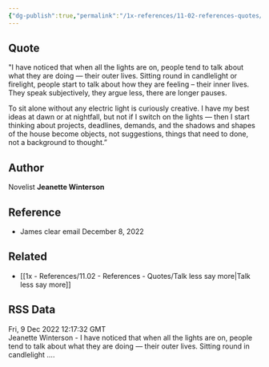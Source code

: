 ```yaml
---
{"dg-publish":true,"permalink":"/1x-references/11-02-references-quotes/sit-round-candle-light-and-talk-about-their-inner-lives/","dgHomeLink":true,"dgPassFrontmatter":false,"dgShowBacklinks":true,"dgShowLocalGraph":false,"dgShowInlineTitle":true}
---
```



## Quote

"I have noticed that when all the lights are on, people tend to talk about what they are doing — their outer lives. Sitting round in candlelight or firelight, people start to talk about how they are feeling – their inner lives. They speak subjectively, they argue less, there are longer pauses.

To sit alone without any electric light is curiously creative. I have my best ideas at dawn or at nightfall, but not if I switch on the lights — then I start thinking about projects, deadlines, demands, and the shadows and shapes of the house become objects, not suggestions, things that need to done, not a background to thought.”

## Author
Novelist **Jeanette Winterson** 

## Reference
- James clear email December 8, 2022

## Related
- [[1x - References/11.02 - References - Quotes/Talk less say more|Talk less say more]]

## RSS Data
<div class='date'>Fri, 9 Dec 2022 12:17:32 GMT</div>
<div class='description'>Jeanette Winterson - I have noticed that when all the lights are on, people tend to talk about what they are doing — their outer lives. Sitting round in candlelight ....</div>